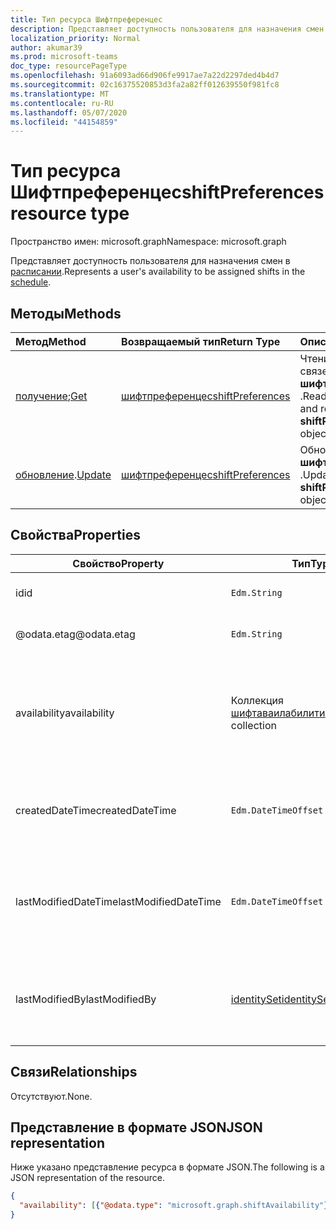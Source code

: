 ```yaml
---
title: Тип ресурса Шифтпреференцес
description: Представляет доступность пользователя для назначения смен в расписании.
localization_priority: Normal
author: akumar39
ms.prod: microsoft-teams
doc_type: resourcePageType
ms.openlocfilehash: 91a6093ad66d906fe9917ae7a22d2297ded4b4d7
ms.sourcegitcommit: 02c16375520853d3fa2a82ff012639550f981fc8
ms.translationtype: MT
ms.contentlocale: ru-RU
ms.lasthandoff: 05/07/2020
ms.locfileid: "44154859"
---
```

# <a name="shiftpreferences-resource-type"></a><span data-ttu-id="c3001-103">Тип ресурса Шифтпреференцес</span><span class="sxs-lookup"><span data-stu-id="c3001-103">shiftPreferences resource type</span></span>

<span data-ttu-id="c3001-104">Пространство имен: microsoft.graph</span><span class="sxs-lookup"><span data-stu-id="c3001-104">Namespace: microsoft.graph</span></span>

<span data-ttu-id="c3001-105">Представляет доступность пользователя для назначения смен в [расписании](schedule.md).</span><span class="sxs-lookup"><span data-stu-id="c3001-105">Represents a user's availability to be assigned shifts in the [schedule](schedule.md).</span></span>

## <a name="methods"></a><span data-ttu-id="c3001-106">Методы</span><span class="sxs-lookup"><span data-stu-id="c3001-106">Methods</span></span>

| <span data-ttu-id="c3001-107">Метод</span><span class="sxs-lookup"><span data-stu-id="c3001-107">Method</span></span>       | <span data-ttu-id="c3001-108">Возвращаемый тип</span><span class="sxs-lookup"><span data-stu-id="c3001-108">Return Type</span></span> | <span data-ttu-id="c3001-109">Описание</span><span class="sxs-lookup"><span data-stu-id="c3001-109">Description</span></span> |
|:-------------|:------------|:------------|
| <span data-ttu-id="c3001-110">[получение](../api/shiftpreferences-get.md);</span><span class="sxs-lookup"><span data-stu-id="c3001-110">[Get](../api/shiftpreferences-get.md)</span></span> | [<span data-ttu-id="c3001-111">шифтпреференцес</span><span class="sxs-lookup"><span data-stu-id="c3001-111">shiftPreferences</span></span>](shiftpreferences.md) | <span data-ttu-id="c3001-112">Чтение свойств и связей объекта **шифтпреференцес** .</span><span class="sxs-lookup"><span data-stu-id="c3001-112">Read the properties and relationships of a **shiftPreferences** object.</span></span> |
| <span data-ttu-id="c3001-113">[обновление](../api/shiftpreferences-put.md).</span><span class="sxs-lookup"><span data-stu-id="c3001-113">[Update](../api/shiftpreferences-put.md)</span></span> | [<span data-ttu-id="c3001-114">шифтпреференцес</span><span class="sxs-lookup"><span data-stu-id="c3001-114">shiftPreferences</span></span>](shiftpreferences.md) | <span data-ttu-id="c3001-115">Обновление объекта **шифтпреференцес** .</span><span class="sxs-lookup"><span data-stu-id="c3001-115">Update a **shiftPreferences** object.</span></span> |

## <a name="properties"></a><span data-ttu-id="c3001-116">Свойства</span><span class="sxs-lookup"><span data-stu-id="c3001-116">Properties</span></span>

|<span data-ttu-id="c3001-117">Свойство</span><span class="sxs-lookup"><span data-stu-id="c3001-117">Property</span></span>          |<span data-ttu-id="c3001-118">Тип</span><span class="sxs-lookup"><span data-stu-id="c3001-118">Type</span></span>           |<span data-ttu-id="c3001-119">Описание</span><span class="sxs-lookup"><span data-stu-id="c3001-119">Description</span></span>                                                                                                                                      |
|--------------|---------------|-------------------------------------------------------------------------------------------------------------------------------------------------|
| <span data-ttu-id="c3001-120">id</span><span class="sxs-lookup"><span data-stu-id="c3001-120">id</span></span> | `Edm.String` | <span data-ttu-id="c3001-121">Идентификатор объекта.</span><span class="sxs-lookup"><span data-stu-id="c3001-121">The identifier of the entity.</span></span> |
| <span data-ttu-id="c3001-122">@odata.etag</span><span class="sxs-lookup"><span data-stu-id="c3001-122">@odata.etag</span></span> | `Edm.String` | <span data-ttu-id="c3001-123">Ключ изменения для объекта.</span><span class="sxs-lookup"><span data-stu-id="c3001-123">The change key for the entity.</span></span> |
| <span data-ttu-id="c3001-124">availability</span><span class="sxs-lookup"><span data-stu-id="c3001-124">availability</span></span> | <span data-ttu-id="c3001-125">Коллекция [шифтаваилабилити](shiftavailability.md)</span><span class="sxs-lookup"><span data-stu-id="c3001-125">[shiftAvailability](shiftavailability.md) collection</span></span> | <span data-ttu-id="c3001-126">Доступность пользователя для планирования работы и расписания повторения.</span><span class="sxs-lookup"><span data-stu-id="c3001-126">Availability of the user to be scheduled for work and its recurrence pattern.</span></span> |
| <span data-ttu-id="c3001-127">createdDateTime</span><span class="sxs-lookup"><span data-stu-id="c3001-127">createdDateTime</span></span> | `Edm.DateTimeOffset` | <span data-ttu-id="c3001-128">Временная метка, соответствующая моменту создания объекта.</span><span class="sxs-lookup"><span data-stu-id="c3001-128">Timestamp corresponding to when the entity was created.</span></span> |
| <span data-ttu-id="c3001-129">lastModifiedDateTime</span><span class="sxs-lookup"><span data-stu-id="c3001-129">lastModifiedDateTime</span></span> | `Edm.DateTimeOffset` | <span data-ttu-id="c3001-130">Временная метка, соответствующая дате последнего изменения объекта.</span><span class="sxs-lookup"><span data-stu-id="c3001-130">Timestamp corresponding to when the entity was last modified.</span></span> |
| <span data-ttu-id="c3001-131">lastModifiedBy</span><span class="sxs-lookup"><span data-stu-id="c3001-131">lastModifiedBy</span></span> | [<span data-ttu-id="c3001-132">identitySet</span><span class="sxs-lookup"><span data-stu-id="c3001-132">identitySet</span></span>](identityset.md) | <span data-ttu-id="c3001-133">Идентификатор пользователя, который последним изменил объект.</span><span class="sxs-lookup"><span data-stu-id="c3001-133">Identity of the person who last modified the entity.</span></span> |

## <a name="relationships"></a><span data-ttu-id="c3001-134">Связи</span><span class="sxs-lookup"><span data-stu-id="c3001-134">Relationships</span></span>

<span data-ttu-id="c3001-135">Отсутствуют.</span><span class="sxs-lookup"><span data-stu-id="c3001-135">None.</span></span>

## <a name="json-representation"></a><span data-ttu-id="c3001-136">Представление в формате JSON</span><span class="sxs-lookup"><span data-stu-id="c3001-136">JSON representation</span></span>

<span data-ttu-id="c3001-137">Ниже указано представление ресурса в формате JSON.</span><span class="sxs-lookup"><span data-stu-id="c3001-137">The following is a JSON representation of the resource.</span></span>

<!-- {
  "blockType": "resource",
  "optionalProperties": [

  ],
  "@odata.type": "microsoft.graph.shiftPreferences",
  "baseType": "microsoft.graph.changeTrackedEntity"
}-->

```json
{
  "availability": [{"@odata.type": "microsoft.graph.shiftAvailability"}]
}
```

<!-- uuid: 16cd6b66-4b1a-43a1-adaf-3a886856ed98
2019-02-04 14:57:30 UTC -->
<!-- {
  "type": "#page.annotation",
  "description": "shiftPreferences resource",
  "keywords": "",
  "section": "documentation",
  "tocPath": ""
}-->
